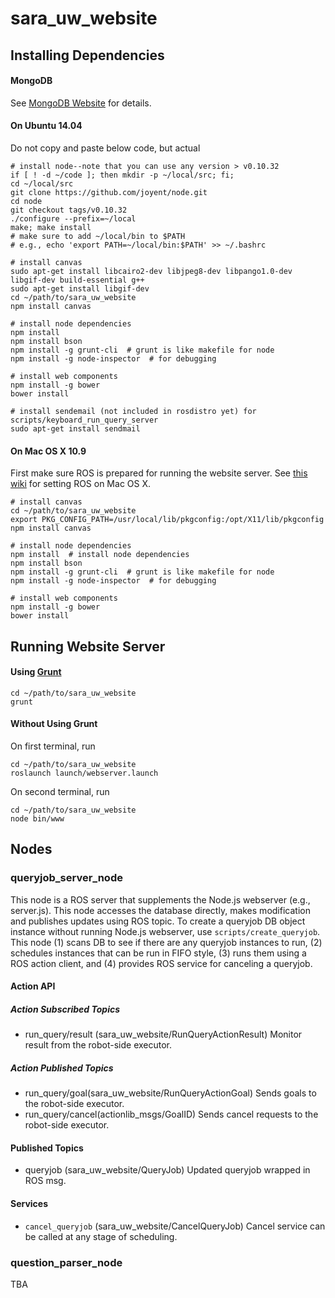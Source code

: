 # sara_uw_website

## Installing Dependencies

#### MongoDB

See [MongoDB Website](http://docs.mongodb.org/manual/installation/) for details.

#### On Ubuntu 14.04

Do not copy and paste below code, but actual

```
# install node--note that you can use any version > v0.10.32
if [ ! -d ~/code ]; then mkdir -p ~/local/src; fi;
cd ~/local/src
git clone https://github.com/joyent/node.git
cd node
git checkout tags/v0.10.32
./configure --prefix=~/local
make; make install
# make sure to add ~/local/bin to $PATH
# e.g., echo 'export PATH=~/local/bin:$PATH' >> ~/.bashrc

# install canvas
sudo apt-get install libcairo2-dev libjpeg8-dev libpango1.0-dev libgif-dev build-essential g++
sudo apt-get install libgif-dev
cd ~/path/to/sara_uw_website
npm install canvas

# install node dependencies
npm install
npm install bson
npm install -g grunt-cli  # grunt is like makefile for node
npm install -g node-inspector  # for debugging

# install web components
npm install -g bower
bower install

# install sendemail (not included in rosdistro yet) for scripts/keyboard_run_query_server
sudo apt-get install sendmail
```

#### On Mac OS X 10.9

First make sure ROS is prepared for running the website server. See [this wiki](https://github.com/pronobis/sara/wiki/Draft-of-Installation-Instructions-for-Mac-OS-X-10.9) for setting ROS on Mac OS X.

```
# install canvas
cd ~/path/to/sara_uw_website
export PKG_CONFIG_PATH=/usr/local/lib/pkgconfig:/opt/X11/lib/pkgconfig
npm install canvas

# install node dependencies
npm install  # install node dependencies
npm install bson
npm install -g grunt-cli  # grunt is like makefile for node
npm install -g node-inspector  # for debugging

# install web components
npm install -g bower
bower install
```

## Running Website Server

#### Using [Grunt](http://gruntjs.com/)

```
cd ~/path/to/sara_uw_website
grunt
```

#### Without Using Grunt

On first terminal, run

```
cd ~/path/to/sara_uw_website
roslaunch launch/webserver.launch
```

On second terminal, run

```
cd ~/path/to/sara_uw_website
node bin/www
```

## Nodes

### queryjob_server_node

This node is a ROS server that supplements the Node.js webserver (e.g., server.js). This node accesses the database directly, makes modification and publishes updates using ROS topic. To create a queryjob DB object instance without running Node.js webserver, use `scripts/create_queryjob`. This node (1) scans DB to see if there are any queryjob instances to run, (2) schedules instances that can be run in FIFO style, (3) runs them using a ROS action client, and (4) provides ROS service for canceling a queryjob.

#### Action API

##### Action Subscribed Topics

* run_query/result (sara_uw_website/RunQueryActionResult)
  Monitor result from the robot-side executor.

##### Action Published Topics

* run_query/goal(sara_uw_website/RunQueryActionGoal)
  Sends goals to the robot-side executor.
* run_query/cancel(actionlib_msgs/GoalID)
  Sends cancel requests to the robot-side executor.

#### Published Topics

* queryjob (sara_uw_website/QueryJob)
  Updated queryjob wrapped in ROS msg.

#### Services

* `cancel_queryjob` (sara_uw_website/CancelQueryJob)
  Cancel service can be called at any stage of scheduling.

### question_parser_node

TBA
